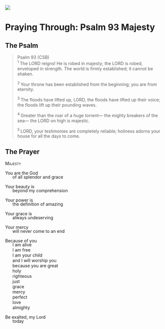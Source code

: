 <img class="intro-right" src="/images/art-paris-psalter.jpg">

<style>
  li {list-style-type: none;}
  p + ul {
    margin-top: -18px;
}
</style>

# Praying Through: Psalm 93 Majesty

## The Psalm

>Psalm 93 (CSB)  
><sup> 1  </sup>The LORD reigns! He is robed in majesty; the LORD is robed, enveloped in strength. The world is firmly established; it cannot be shaken. 
>
><sup> 2  </sup>Your throne has been established from the beginning; you are from eternity. 
>
><sup> 3  </sup>The floods have lifted up, LORD, the floods have lifted up their voice; the floods lift up their pounding waves. 
>
><sup> 4  </sup>Greater than the roar of a huge torrent— the mighty breakers of the sea— the LORD on high is majestic. 
>
><sup> 5  </sup>LORD, your testimonies are completely reliable; holiness adorns your house for all the days to come.

## The Prayer

<div style="font-variant: small-caps;">
Majesty
</div>

You are the God
* of all splendor and grace

Your beauty is
* beyond my comprehension

Your power is
* the definition of amazing

Your grace is
* always undeserving

Your mercy
* will never come to an end

Because of you
* I am alive
* I am free
* I am your child
* and I will worship you
* because you are great
* holy
* righteous
* just
* grace
* mercy
* perfect
* love
* almighty

Be exalted, my Lord
* today
